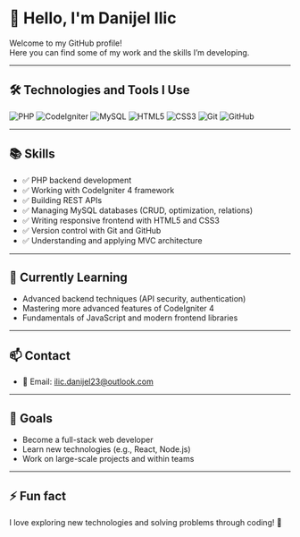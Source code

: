 # 👋 Hello, I'm Danijel Ilic

Welcome to my GitHub profile!  
Here you can find some of my work and the skills I’m developing.

---

## 🛠️ Technologies and Tools I Use

![PHP](https://img.shields.io/badge/PHP-777BB4?style=for-the-badge&logo=php&logoColor=white)
![CodeIgniter](https://img.shields.io/badge/CodeIgniter4-DD4814?style=for-the-badge&logo=codeigniter&logoColor=white)
![MySQL](https://img.shields.io/badge/MySQL-4479A1?style=for-the-badge&logo=mysql&logoColor=white)
![HTML5](https://img.shields.io/badge/HTML5-E34F26?style=for-the-badge&logo=html5&logoColor=white)
![CSS3](https://img.shields.io/badge/CSS3-1572B6?style=for-the-badge&logo=css3&logoColor=white)
![Git](https://img.shields.io/badge/Git-F05032?style=for-the-badge&logo=git&logoColor=white)
![GitHub](https://img.shields.io/badge/GitHub-181717?style=for-the-badge&logo=github&logoColor=white)

---

## 📚 Skills

- ✅ PHP backend development
- ✅ Working with CodeIgniter 4 framework
- ✅ Building REST APIs
- ✅ Managing MySQL databases (CRUD, optimization, relations)
- ✅ Writing responsive frontend with HTML5 and CSS3
- ✅ Version control with Git and GitHub
- ✅ Understanding and applying MVC architecture

---

## 🌱 Currently Learning

- Advanced backend techniques (API security, authentication)
- Mastering more advanced features of CodeIgniter 4
- Fundamentals of JavaScript and modern frontend libraries

---

## 📫 Contact

- 📧 Email: ilic.danijel23@outlook.com


---

## 🚀 Goals

- Become a full-stack web developer
- Learn new technologies (e.g., React, Node.js)
- Work on large-scale projects and within teams

---

## ⚡ Fun fact

I love exploring new technologies and solving problems through coding! 🎯
